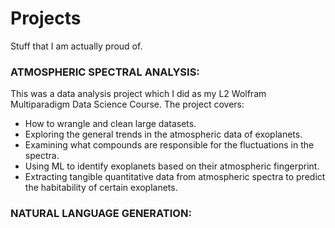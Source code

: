 # Projects
Stuff that I am actually proud of.

### ATMOSPHERIC SPECTRAL ANALYSIS:
This was a data analysis project which I did as my L2 Wolfram Multiparadigm Data Science Course.
The project covers:
 - How to wrangle and clean large datasets.
 - Exploring the general trends in the atmospheric data of exoplanets.
 - Examining what compounds are responsible for the fluctuations in the spectra.
 - Using ML to identify exoplanets based on their atmospheric fingerprint.
 - Extracting tangible quantitative data from atmospheric spectra to predict the habitability of certain exoplanets.

### NATURAL LANGUAGE GENERATION:
